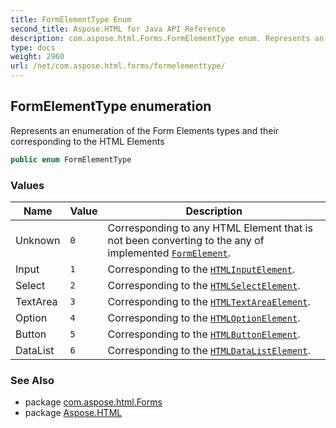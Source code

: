 ```yaml
---
title: FormElementType Enum
second_title: Aspose.HTML for Java API Reference
description: com.aspose.html.Forms.FormElementType enum. Represents an enumeration of the Form Elements types and their corresponding to the HTML Elements
type: docs
weight: 2960
url: /net/com.aspose.html.forms/formelementtype/
---
```

## FormElementType enumeration

Represents an enumeration of the Form Elements types and their corresponding to the HTML Elements

```java
public enum FormElementType
```

### Values

| Name | Value | Description |
| --- | --- | --- |
| Unknown | `0` | Corresponding to any HTML Element that is not been converting to the any of implemented [`FormElement`](../formelement/). |
| Input | `1` | Corresponding to the [`HTMLInputElement`](../../com.aspose.html/htmlinputelement/). |
| Select | `2` | Corresponding to the [`HTMLSelectElement`](../../com.aspose.html/htmlselectelement/). |
| TextArea | `3` | Corresponding to the [`HTMLTextAreaElement`](../../com.aspose.html/htmltextareaelement/). |
| Option | `4` | Corresponding to the [`HTMLOptionElement`](../../com.aspose.html/htmloptionelement/). |
| Button | `5` | Corresponding to the [`HTMLButtonElement`](../../com.aspose.html/htmlbuttonelement/). |
| DataList | `6` | Corresponding to the [`HTMLDataListElement`](../../com.aspose.html/htmldatalistelement/). |

### See Also

* package [com.aspose.html.Forms](../../com.aspose.html.forms/)
* package [Aspose.HTML](../../)
